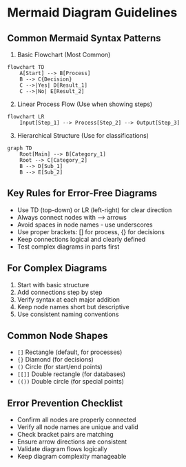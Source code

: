 # Mermaid Diagram Guidelines

## Common Mermaid Syntax Patterns

1. Basic Flowchart (Most Common)
```mermaid
flowchart TD
    A[Start] --> B[Process]
    B --> C{Decision}
    C -->|Yes| D[Result_1]
    C -->|No| E[Result_2]
```

2. Linear Process Flow (Use when showing steps)
```mermaid
flowchart LR
    Input[Step_1] --> Process[Step_2] --> Output[Step_3]
```

3. Hierarchical Structure (Use for classifications)
```mermaid
graph TD
    Root[Main] --> B[Category_1]
    Root --> C[Category_2]
    B --> D[Sub_1]
    B --> E[Sub_2]
```

## Key Rules for Error-Free Diagrams
- Use TD (top-down) or LR (left-right) for clear direction
- Always connect nodes with --> arrows
- Avoid spaces in node names - use underscores
- Use proper brackets: [] for process, {} for decisions
- Keep connections logical and clearly defined
- Test complex diagrams in parts first

## For Complex Diagrams
1. Start with basic structure
2. Add connections step by step
3. Verify syntax at each major addition
4. Keep node names short but descriptive
5. Use consistent naming conventions

## Common Node Shapes
- `[]` Rectangle (default, for processes)
- `{}` Diamond (for decisions)
- `()` Circle (for start/end points)
- `[[]]` Double rectangle (for databases)
- `(())` Double circle (for special points)

## Error Prevention Checklist
- Confirm all nodes are properly connected
- Verify all node names are unique and valid
- Check bracket pairs are matching
- Ensure arrow directions are consistent
- Validate diagram flows logically
- Keep diagram complexity manageable
